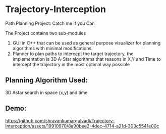 # Trajectory-Interception
Path Planning Project: Catch me if you Can

The Project contains two sub-modules
1. GUI in C++ that can be used as general purpose visualizer for planning algorithms with minimal modifications
2. Planner to plan paths to intercept the target trajectory, the implementation is 3D A-Star algorithms that reasons in X,Y and Time to intercept the trajectory in the most optimal way possible

## Planning Algorithm Used:
3D Astar search in space (x,y) and time
## Demo:

https://github.com/shravankumargulvadi/Trajectory-Interception/assets/19910970/8a90bee2-4dec-4714-a21d-303c5541e00c

